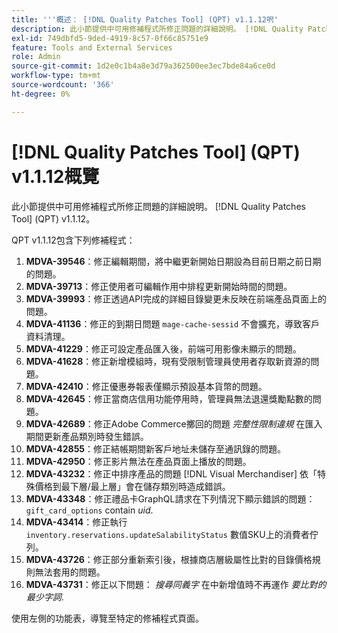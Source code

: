```yaml
---
title: '''概述： [!DNL Quality Patches Tool] (QPT) v1.1.12呎'
description: 此小節提供中可用修補程式所修正問題的詳細說明。 [!DNL Quality Patches Tool] (QPT) v1.1.12。
exl-id: 749dbfd5-9ded-4919-8c57-0f66c85751e9
feature: Tools and External Services
role: Admin
source-git-commit: 1d2e0c1b4a8e3d79a362500ee3ec7bde84a6ce0d
workflow-type: tm+mt
source-wordcount: '366'
ht-degree: 0%

---
```


# [!DNL Quality Patches Tool] (QPT) v1.1.12概覽

此小節提供中可用修補程式所修正問題的詳細說明。 [!DNL Quality Patches Tool] (QPT) v1.1.12。

QPT v1.1.12包含下列修補程式：

1. **MDVA-39546**：修正編輯期間，將中繼更新開始日期設為目前日期之前日期的問題。
1. **MDVA-39713**：修正使用者可編輯作用中排程更新開始時間的問題。
1. **MDVA-39993**：修正透過API完成的詳細目錄變更未反映在前端產品頁面上的問題。
1. **MDVA-41136**：修正的到期日問題 `mage-cache-sessid` 不會擴充，導致客戶資料清理。
1. **MDVA-41229**：修正可設定產品匯入後，前端可用影像未顯示的問題。
1. **MDVA-41628**：修正新增模組時，現有受限制管理員使用者存取新資源的問題。
1. **MDVA-42410**：修正優惠券報表僅顯示預設基本貨幣的問題。
1. **MDVA-42645**：修正當商店信用功能停用時，管理員無法退還獎勵點數的問題。
1. **MDVA-42689**：修正Adobe Commerce擲回的問題 *完整性限制違規* 在匯入期間更新產品類別時發生錯誤。
1. **MDVA-42855**：修正結帳期間新客戶地址未儲存至通訊錄的問題。
1. **MDVA-42950**：修正影片無法在產品頁面上播放的問題。
1. **MDVA-43232**：修正中排序產品的問題 [!DNL Visual Merchandiser] 依「特殊價格到最下層/最上層」會在儲存類別時造成錯誤。
1. **MDVA-43348**：修正禮品卡GraphQL請求在下列情況下顯示錯誤的問題： `gift_card_options` contain *uid*.
1. **MDVA-43414**：修正執行 `inventory.reservations.updateSalabilityStatus` 數值SKU上的消費者佇列。
1. **MDVA-43726**：修正部分重新索引後，根據商店層級屬性比對的目錄價格規則無法套用的問題。
1. **MDVA-43731**：修正以下問題： *搜尋同義字* 在中新增值時不再運作 *要比對的最少字詞*.

使用左側的功能表，導覽至特定的修補程式頁面。
